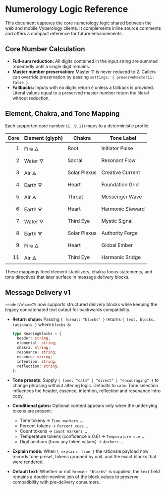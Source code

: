 # Numerology Logic Reference

This document captures the core numerology logic shared between the web and mobile Vyberology clients. It complements inline source comments and offers a compact reference for future enhancements.

## Core Number Calculation

- **Full-sum reduction:** All digits contained in the input string are summed repeatedly until a single digit remains.
- **Master number preservation:** Master 11 is never reduced to 2. Callers can override preservation by passing `settings: { preserveMaster11: false }`.
- **Fallbacks:** Inputs with no digits return `0` unless a fallback is provided. Literal values equal to a preserved master number return the literal without reduction.

## Element, Chakra, and Tone Mapping

Each supported core number (`1..9`, `11`) maps to a deterministic profile:

| Core | Element (glyph) | Chakra | Tone Label |
| ---: | --------------- | ------ | ---------- |
| 1 | Fire 🜂 | Root | Initiator Pulse |
| 2 | Water 🜄 | Sacral | Resonant Flow |
| 3 | Air 🜁 | Solar Plexus | Creative Current |
| 4 | Earth 🜃 | Heart | Foundation Grid |
| 5 | Air 🜁 | Throat | Messenger Wave |
| 6 | Earth 🜃 | Heart | Harmonic Steward |
| 7 | Water 🜄 | Third Eye | Mystic Signal |
| 8 | Earth 🜃 | Solar Plexus | Authority Forge |
| 9 | Fire 🜂 | Heart | Global Ember |
| 11 | Air 🜁 | Third Eye | Harmonic Bridge |

These mappings feed element stabilizers, chakra focus statements, and tone directives that later surface in message delivery blocks.

## Message Delivery v1

`renderVolumeIV` now supports structured delivery blocks while keeping the legacy concatenated text output for backwards compatibility.

- **Return shape:** Passing `{ format: "blocks" }` returns `{ text, blocks, rationale }` where `blocks` is:

  ```ts
  type ReadingBlocks = {
    header: string;
    elemental: string;
    chakra: string;
    resonance: string;
    essence: string;
    intention: string;
    reflection: string;
  };
  ```

- **Tone presets:** Supply `{ tone: "calm" | "direct" | "encouraging" }` to change phrasing without altering logic. Defaults to `calm`. Tone selection influences the header, essence, intention, reflection and resonance intro copy.

- **Conditional gates:** Optional content appears only when the underlying tokens are present:
  - Time tokens → `Time markers …`
  - Percent tokens → `Percent cues …`
  - Count tokens → `Count markers …`
  - Temperature tokens (confidence ≥ 0.6) → `Temperature cue …`
  - Digit anchors (from any token values) → `Anchors …`

- **Explain mode:** When `{ explain: true }` the rationale payload now records tone preset, tokens grouped by unit, and the exact blocks that were rendered.

- **Default text:** Whether or not `format: "blocks"` is supplied, the `text` field remains a double-newline join of the block values to preserve compatibility with pre-delivery consumers.

